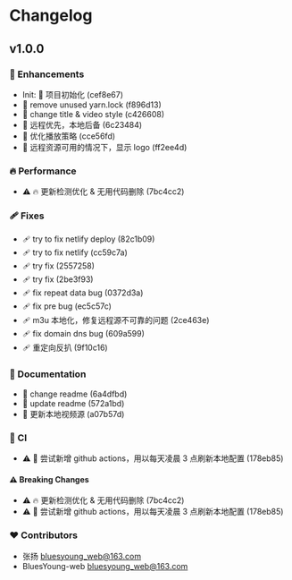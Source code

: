 # Changelog


## v1.0.0


### 🚀 Enhancements

- Init: 🎉  项目初始化 (cef8e67)
- 🚀 remove unused yarn.lock (f896d13)
- 🚀 change title & video style (c426608)
- 🚀 远程优先，本地后备 (6c23484)
- 🚀 优化播放策略 (cce56fd)
- 🚀 远程资源可用的情况下，显示 logo (ff2ee4d)

### 🔥 Performance

- ⚠️  🔥 更新检测优化 & 无用代码删除 (7bc4cc2)

### 🩹 Fixes

- 🩹 try to fix netlify deploy (82c1b09)
- 🩹 try to fix netlify (cc59c7a)
- 🩹 try fix (2557258)
- 🩹 try fix (2be3f93)
- 🩹 fix repeat data bug (0372d3a)
- 🩹 fix pre bug (ec5c57c)
- 🩹 m3u 本地化，修复远程源不可靠的问题 (2ce463e)
- 🩹 fix domain dns bug (609a599)
- 🩹 重定向反扒 (9f10c16)

### 📖 Documentation

- 📖 change readme (6a4dfbd)
- 📖 update readme (572a1bd)
- 📖 更新本地视频源 (a07b57d)

### 🤖 CI

- ⚠️  🤖 尝试新增 github actions，用以每天凌晨 3 点刷新本地配置 (178eb85)

#### ⚠️ Breaking Changes

- ⚠️  🔥 更新检测优化 & 无用代码删除 (7bc4cc2)
- ⚠️  🤖 尝试新增 github actions，用以每天凌晨 3 点刷新本地配置 (178eb85)

### ❤️ Contributors

- 张扬 <bluesyoung_web@163.com>
- BluesYoung-web <bluesyoung_web@163.com>

